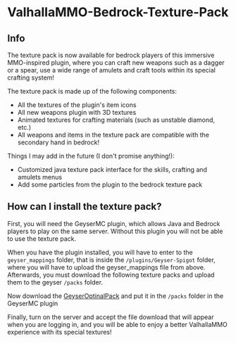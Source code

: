 # ValhallaMMO-Bedrock-Texture-Pack
## Info
The texture pack is now available for bedrock players of this immersive MMO-inspired plugin, where you can craft new weapons such as a dagger or a spear, use a wide range of amulets and craft tools within its special crafting system!

The texture pack is made up of the following components:

- All the textures of the plugin's item icons
- All new weapons plugin with 3D textures
- Animated textures for crafting materials (such as unstable diamond, etc.)
- All weapons and items in the texture pack are compatible with the secondary hand in bedrock!

Things I may add in the future (I don't promise anything!):

- Customized java texture pack interface for the skills, crafting and amulets menus
- Add some particles from the plugin to the bedrock texture pack

## How can I install the texture pack?

First, you will need the GeyserMC plugin, which allows Java and Bedrock players to play on the same server. Without this plugin you will not be able to use the texture pack.

When you have the plugin installed, you will have to enter to the `geyser_mappings` folder, that is inside the `/plugins/Geyser-Spigot` folder, where you will have to upload
the geyser_mappings file from above. Afterwards, you must download the following texture packs and upload them to the geyser `/packs` folder.

Now download the [GeyserOptinalPack](https://ci.opencollab.dev/job/GeyserMC/job/GeyserOptionalPack/job/master/lastSuccessfulBuild/artifact/GeyserOptionalPack.mcpack) and put it in the `/packs` folder in the GeyserMC plugin

Finally, turn on the server and accept the file download that will appear when you are logging in, and you will be able to enjoy a better ValhallaMMO experience with its special textures!